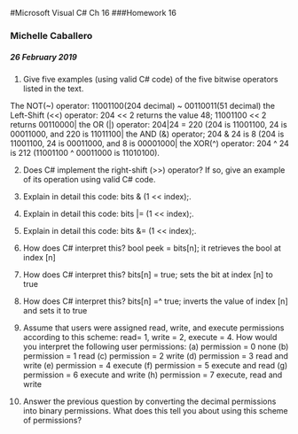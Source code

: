 #Microsoft Visual C# Ch 16
###Homework 16

### Michelle Caballero
##### 26 February 2019


1. Give five examples (using valid C# code) of the five bitwise operators
listed in the text.

The NOT(~) operator: 11001100(204 decimal) ~ 00110011(51 decimal)
the Left-Shift (<<) operator: 204 << 2 returns the value 48; 11001100 << 2 returns 00110000|
the OR (|) operator: 204|24 = 220 (204 is 11001100, 24 is 00011000, and 220 is 11011100|
the AND (&) operator; 204 & 24 is 8 (204 is 11001100, 24 is 00011000, and 8 is 00001000|
the XOR(^) operator: 204 ^ 24 is 212 (11001100 ^ 00011000 is 11010100).

2. Does C# implement the right-shift (>>) operator? If so, give an example of its operation using valid C# code.


3. Explain in detail this code: bits & (1 << index);.
4. Explain in detail this code: bits |= (1 << index);.
5. Explain in detail this code: bits &= (1 << index);.
6. How does C# interpret this? bool peek = bits[n]; it retrieves the bool at index [n]
7. How does C# interpret this? bits[n] = true; sets the bit at index [n] to true
8. How does C# interpret this? bits[n] =^ true; inverts the value of index [n] and sets it to true
9. Assume that users were assigned read, write, and execute permissions according to this scheme: read= 1, write = 2, execute = 4. How would you interpret the following user permissions: (a) permission = 0 none (b) permission = 1 read (c) permission = 2 write (d) permission = 3 read and write (e) permission = 4 execute (f) permission = 5 execute and read (g) permission = 6 execute and write (h) permission = 7 execute, read and write
10. Answer the previous question by converting the decimal permissions into binary permissions. What does this tell you about using this scheme of permissions?
